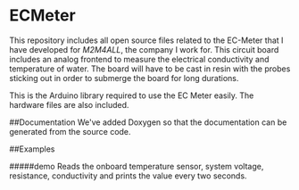 ECMeter
=======

This repository includes all open source files related to the EC-Meter
that I have developed for _M2M4ALL_, the company I work for.  This
circuit board includes an analog frontend to measure the electrical
conductivity and temperature of water. The board will have to be cast
in resin with the probes sticking out in order to submerge the board
for long durations.

This is the Arduino library required to use the EC Meter easily. The
hardware files are also included.


##Documentation
We've added Doxygen so that the documentation can be generated from
the source code.

##Examples

#####demo
Reads the onboard temperature sensor, system voltage, resistance,
conductivity and prints the value every two seconds.
